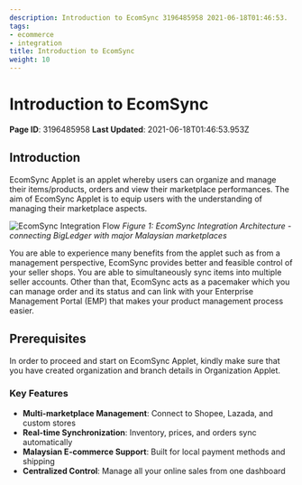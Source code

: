 ```yaml
---
description: Introduction to EcomSync 3196485958 2021-06-18T01:46:53.
tags:
- ecommerce
- integration
title: Introduction to EcomSync
weight: 10
---
```


# Introduction to EcomSync
**Page ID**: 3196485958
**Last Updated**: 2021-06-18T01:46:53.953Z
## Introduction 

EcomSync Applet is an applet whereby users can organize and manage their items/products, orders and view their marketplace performances. The aim of EcomSync Applet is to equip users with the understanding of managing their marketplace aspects.

![EcomSync Integration Flow](/diagrams/ecomsync-integration-flow.svg)
*Figure 1: EcomSync Integration Architecture - connecting BigLedger with major Malaysian marketplaces*

You are able to experience many benefits from the applet such as from a management perspective, EcomSync provides better and feasible control of your seller shops. You are able to simultaneously sync items into multiple seller accounts. Other than that, EcomSync acts as a pacemaker which you can manage order and its status and can link with your Enterprise Management Portal (EMP) that makes your product management process easier.

## Prerequisites

In order to proceed and start on EcomSync Applet, kindly make sure that you have created organization and branch details in Organization Applet.

### Key Features

- **Multi-marketplace Management**: Connect to Shopee, Lazada, and custom stores
- **Real-time Synchronization**: Inventory, prices, and orders sync automatically
- **Malaysian E-commerce Support**: Built for local payment methods and shipping
- **Centralized Control**: Manage all your online sales from one dashboard